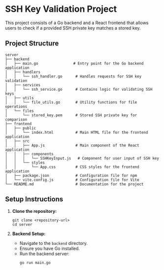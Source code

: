 # SSH Key Validation Project

This project consists of a Go backend and a React frontend that allows users to check if a provided SSH private key matches a stored key.

## Project Structure

```
server
├── backend
│   ├── main.go                # Entry point for the Go backend application
│   ├── handlers
│   │   └── ssh_handler.go      # Handles requests for SSH key validation
│   ├── services
│   │   └── ssh_service.go      # Contains logic for validating SSH keys
│   ├── utils
│   │   └── file_utils.go       # Utility functions for file operations
│   └── files
│       └── stored_key.pem      # Stored SSH private key for comparison
├── frontend
│   ├── public
│   │   └── index.html          # Main HTML file for the frontend application
│   ├── src
│   │   ├── App.js              # Main component of the React application
│   │   ├── components
│   │   │   └── SSHKeyInput.js   # Component for user input of SSH key
│   │   └── styles
│   │       └── App.css         # CSS styles for the frontend application
│   ├── package.json            # Configuration file for npm
│   └── vite.config.js          # Configuration file for Vite
└── README.md                   # Documentation for the project
```

## Setup Instructions

1. **Clone the repository:**
   ```
   git clone <repository-url>
   cd server
   ```

2. **Backend Setup:**
   - Navigate to the `backend` directory.
   - Ensure you have Go installed.
   - Run the backend server:
     ```
     go run main.go
     ```
